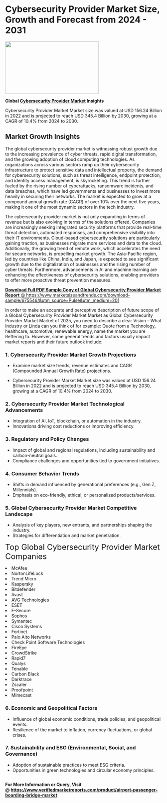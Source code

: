 <H1>Cybersecurity Provider Market Size, Growth and Forecast from 2024 - 2031</H1><img class="aligncenter size-medium wp-image-584254" src="https://thirdeyenews.in/wp-content/uploads/2024/09/Global-Market-Research-300x168.jpeg" alt="" width="300" height="168" /><p><strong>Global&nbsp;<a href="https://www.marketsizeandtrends.com/download-sample/675546/&amp;utm_source=Pulse&amp;utm_medium=201">Cybersecurity Provider Market</a> Insights</strong></p><p>Cybersecurity Provider Market Market size was valued at USD 156.24 Billion in 2022 and is projected to reach USD 345.4 Billion by 2030, growing at a CAGR of 10.4% from 2024 to 2030.</p><p><h2>Market Growth Insights</h2> <p>The global cybersecurity provider market is witnessing robust growth due to the increasing prevalence of cyber threats, rapid digital transformation, and the growing adoption of cloud computing technologies. As organizations across various sectors ramp up their cybersecurity infrastructure to protect sensitive data and intellectual property, the demand for cybersecurity solutions, such as threat intelligence, endpoint protection, and identity access management, is skyrocketing. This trend is further fueled by the rising number of cyberattacks, ransomware incidents, and data breaches, which have led governments and businesses to invest more heavily in securing their networks. The market is expected to grow at a compound annual growth rate (CAGR) of over 10% over the next five years, making it one of the most dynamic sectors in the tech industry.</p> <p><a href="sample-download-link"></a></p> <p>The cybersecurity provider market is not only expanding in terms of revenue but is also evolving in terms of the solutions offered. Companies are increasingly seeking integrated security platforms that provide real-time threat detection, automated responses, and comprehensive visibility into their IT environments. Cloud-based cybersecurity solutions are particularly gaining traction, as businesses migrate more services and data to the cloud. Additionally, the growing trend of remote work, which accelerates the need for secure networks, is propelling market growth. The Asia-Pacific region, led by countries like China, India, and Japan, is expected to see significant growth due to the digitalization of businesses and the rising number of cyber threats. Furthermore, advancements in AI and machine learning are enhancing the effectiveness of cybersecurity solutions, enabling providers to offer more proactive threat prevention measures. <p><a href="more-info-link"></p><p><span class=""><strong>Download Full PDF Sample Copy of Global Cybersecurity Provider Market Report</strong> @ <a href="https://www.marketsizeandtrends.com/download-sample/675546/&amp;utm_source=Pulse&amp;utm_medium=201" target="_blank">https://www.marketsizeandtrends.com/download-sample/675546/&amp;utm_source=Pulse&amp;utm_medium=201</a></span></p><p>In order to make an accurate and perceptive description of future scope of a Global&nbsp;Cybersecurity Provider Market Market as Global&nbsp;Cybersecurity Provider Market Market of 2025, you need to describe a clear Vision &ndash; What Industry or Linda can you think of for example: Quote from a Technology, healthcare, automotive, renewable energy, name the market you are Reffering to. However, some general trends and factors usually impact market reports and their future outlook include:</p><h3>1.&nbsp;<strong>Cybersecurity Provider Market Growth Projections</strong></h3><ul><li>Examine market size trends, revenue estimates and CAGR (Compounded Annual Growth Rate) projections.</li><li><p>Cybersecurity Provider Market Market size was valued at USD 156.24 Billion in 2022 and is projected to reach USD 345.4 Billion by 2030, growing at a CAGR of 10.4% from 2024 to 2030.</p></li></ul><h3>2.&nbsp;<strong>Cybersecurity Provider Market Technological Advancements</strong></h3><ul><li>Integration of AI, IoT, blockchain, or automation in the industry.</li><li>Innovations driving cost reductions or improving efficiency.</li></ul><h3>3.&nbsp;<strong>Regulatory and Policy Changes</strong></h3><ul><li>Impact of global and regional regulations, including sustainability and carbon-neutral goals.</li><li>Compliance challenges and opportunities tied to government initiatives.</li></ul><h3>4.&nbsp;<strong>Consumer Behavior Trends</strong></h3><ul><li>Shifts in demand influenced by generational preferences (e.g., Gen Z, Millennials).</li><li>Emphasis on eco-friendly, ethical, or personalized products/services.</li></ul><h3>5.&nbsp;<strong>Global Cybersecurity Provider Market Competitive Landscape</strong></h3><ul><li>Analysis of key players, new entrants, and partnerships shaping the industry.</li><li>Strategies for differentiation and market penetration.</li></ul><p data-pm-slice="1 1 []"><span style="color: inherit; font-family: inherit; font-size: 25px;">Top Global Cybersecurity Provider Market Companies</span></p><div class="" data-test-id=""><p><li>McAfee</li><li> NortonLifeLock</li><li> Trend Micro</li><li> Kaspersky</li><li> Bitdefender</li><li> Avast</li><li> AVG Technologies</li><li> ESET</li><li> F-Secure</li><li> Sophos</li><li> Symantec</li><li> Cisco Systems</li><li> Fortinet</li><li> Palo Alto Networks</li><li> Check Point Software Technologies</li><li> FireEye</li><li> CrowdStrike</li><li> Rapid7</li><li> Qualys</li><li> Tenable</li><li> Carbon Black</li><li> Darktrace</li><li> Zscaler</li><li> Proofpoint</li><li> Mimecast</li></p></div><h3>6.&nbsp;<strong>Economic and Geopolitical Factors</strong></h3><ul><li>Influence of global economic conditions, trade policies, and geopolitical events.</li><li>Resilience of the market to inflation, currency fluctuations, or global crises.</li></ul><h3>7.&nbsp;<strong>Sustainability and ESG (Environmental, Social, and Governance)</strong></h3><ul><li>Adoption of sustainable practices to meet ESG criteria.</li><li>Opportunities in green technologies and circular economy principles.</li></ul><h2><strong style="font-size: 14px;">For More Information or Query, Visit @&nbsp;</strong><a style="background-color: #ffffff; font-size: 14px;" href="https://www.marketsizeandtrends.com/report/cybersecurity-provider-market/" target="_blank">https://www.verifiedmarketreports.com/product/airport-passenger-boarding-bridge-market</a></h2>